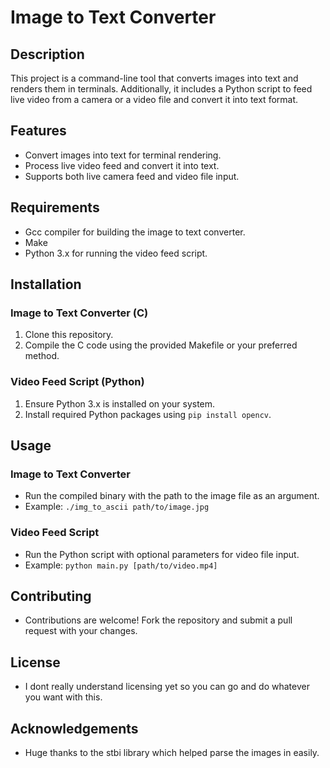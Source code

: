 # Image to Text Converter

## Description
This project is a command-line tool that converts images into text and renders them in terminals. Additionally, it includes a Python script to feed live video from a camera or a video file and convert it into text format.

## Features
- Convert images into text for terminal rendering.
- Process live video feed and convert it into text.
- Supports both live camera feed and video file input.

## Requirements
- Gcc compiler for building the image to text converter.
- Make
- Python 3.x for running the video feed script.

## Installation
### Image to Text Converter (C)
1. Clone this repository.
2. Compile the C code using the provided Makefile or your preferred method.

### Video Feed Script (Python)
1. Ensure Python 3.x is installed on your system.
2. Install required Python packages using `pip install opencv`.

## Usage
### Image to Text Converter
- Run the compiled binary with the path to the image file as an argument.
- Example: `./img_to_ascii path/to/image.jpg`

### Video Feed Script
- Run the Python script with optional parameters for video file input.
- Example: `python main.py [path/to/video.mp4]`

## Contributing
- Contributions are welcome! Fork the repository and submit a pull request with your changes.

## License
- I dont really understand licensing yet so you can go and do whatever you want with this.

## Acknowledgements
- Huge thanks to the stbi library which helped parse the images in easily.
